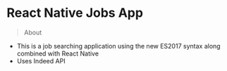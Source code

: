 # React Native Jobs App
> About
 - This is a job searching application using the new ES2017 syntax along combined with React Native
 - Uses Indeed API